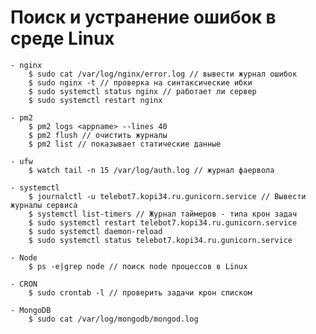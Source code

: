 # Поиск и устранение ошибок в среде Linux
	- nginx
		$ sudo cat /var/log/nginx/error.log // вывести журнал ошибок
		$ sudo nginx -t // проверка на синтаксические ибки
		$ sudo systemctl status nginx // работает ли сервер
		$ sudo systemctl restart nginx

	- pm2
		$ pm2 logs <appname> --lines 40
		$ pm2 flush // очистить журналы
		$ pm2 list // показывает статические данные 

	- ufw
		$ watch tail -n 15 /var/log/auth.log // журнал фаервола
		
	- systemctl
		$ journalctl -u telebot7.kopi34.ru.gunicorn.service // Вывести журналы сервиса
		$ systemctl list-timers // Журнал таймеров - типа крон задач
		$ sudo systemctl restart telebot7.kopi34.ru.gunicorn.service
		$ sudo systemctl daemon-reload
		$ sudo systemctl status telebot7.kopi34.ru.gunicorn.service 

	- Node
		$ ps -e|grep node // поиск node процессов в Linux 

	- CRON
		$ sudo crontab -l // проверить задачи крон списком

	- MongoDB
		$ sudo cat /var/log/mongodb/mongod.log

